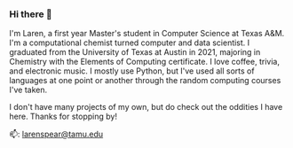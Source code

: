 ### Hi there 👋

I'm Laren, a first year Master's student in Computer Science at Texas A&M. I'm a computational chemist turned computer and data scientist. I graduated from the University of Texas at Austin in 2021, majoring in Chemistry with the Elements of Computing certificate. I love coffee, trivia, and electronic music. I mostly use Python, but I've used all sorts of languages at one point or another through the random computing courses I've taken.

I don't have many projects of my own, but do check out the oddities I have here. Thanks for stopping by!

📫: larenspear@tamu.edu

<!--
**larenspear/larenspear** is a ✨ _special_ ✨ repository because its `README.md` (this file) appears on your GitHub profile.

Here are some ideas to get you started:

- 🔭 I’m currently working on ...
- 🌱 I’m currently learning ...
- 👯 I’m looking to collaborate on ...
- 🤔 I’m looking for help with ...
- 💬 Ask me about ...
- 📫 How to reach me: ...
- 😄 Pronouns: ...
- ⚡ Fun fact: ...
-->
